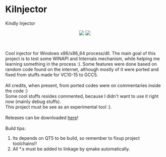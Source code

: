 # KiInjector
Kindly Injector

<p align="center">
 <img src="http://i.imgur.com/a4UjzNK.jpg"/>
 <img src="http://i.imgur.com/GT1mJm4.jpg"/>
</p>


<br />

Cool injector for Windows x86/x86_64 process/dll. The main goal of this project is to test some WINAPI and Internals mechanism, while helping me learning something in the process :). Some features were done based on random code found on the internet, although mostly of it were ported and fixed from stuffs made for VC10-15 to GCC5.<br/><br />
All credits, when present, from ported codes were on commentaries inside the code :)<br /> Some cool stuffs resides commented, because I didn't want to use it right now (mainly debug stuffs). 
<br />
This project must be see as an experimental tool :).
<br />
<br />
Releases can be downloaded [here](https://github.com/otavioarj/KiInjector/releases)!
<br />
<br />
Build tips:<br />
1. Its depends on QT5 to be build, so remember to fixup project toolchains!!  
2. All *.s must be added to linkage by qmake automatically.
